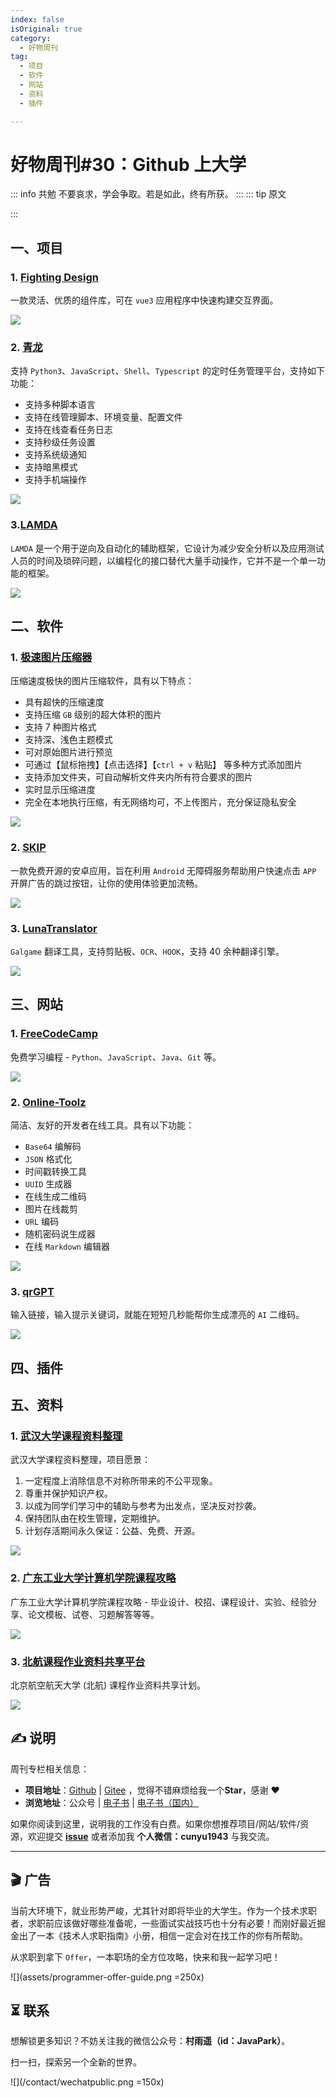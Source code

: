 ```yaml
---
index: false
isOriginal: true
category:
  - 好物周刊
tag:
  - 项目
  - 软件
  - 网站
  - 资料
  - 插件

---
```


# 好物周刊#30：Github 上大学

::: info 共勉
不要哀求，学会争取。若是如此，终有所获。
:::
::: tip 原文

:::

## 一、项目

### 1. [Fighting Design](https://github.com/FightingDesign/fighting-design)

一款灵活、优质的组件库，可在 `vue3` 应用程序中快速构建交互界面。

![](https://jsd.cdn.zzko.cn/gh/cunyu1943/JavaPark@main/src/weekly/2023/assets/1694653832104.webp)

### 2. [青龙](https://github.com/whyour/qinglong)

支持 `Python3`、`JavaScript`、`Shell`、`Typescript` 的定时任务管理平台，支持如下功能：

-   支持多种脚本语言
-   支持在线管理脚本、环境变量、配置文件
-   支持在线查看任务日志
-   支持秒级任务设置
-   支持系统级通知
-   支持暗黑模式
-   支持手机端操作

![](https://jsd.cdn.zzko.cn/gh/cunyu1943/JavaPark@main/src/weekly/2023/assets/1695081830349.webp)

### 3.[LAMDA](https://github.com/rev1si0n/lamda)

`LAMDA` 是一个用于逆向及自动化的辅助框架，它设计为减少安全分析以及应用测试人员的时间及琐碎问题，以编程化的接口替代大量手动操作，它并不是一个单一功能的框架。

![](https://jsd.cdn.zzko.cn/gh/cunyu1943/JavaPark@main/src/weekly/2023/assets/demo.gif)

## 二、软件

### 1. [极速图片压缩器](https://github.com/Dreamer365/topspeed-image-compressor)

压缩速度极快的图片压缩软件，具有以下特点：

- 具有超快的压缩速度
- 支持压缩 `GB` 级别的超大体积的图片
- 支持 7 种图片格式
- 支持深、浅色主题模式
- 可对原始图片进行预览
- 可通过【鼠标拖拽】【点击选择】【`ctrl + v` 粘贴】 等多种方式添加图片
- 支持添加文件夹，可自动解析文件夹内所有符合要求的图片
- 实时显示压缩进度
- 完全在本地执行压缩，有无网络均可，不上传图片，充分保证隐私安全

![](https://jsd.cdn.zzko.cn/gh/cunyu1943/JavaPark@main/src/weekly/2023/assets/1695279363267.webp)

### 2. [SKIP](https://github.com/GuoXiCheng/SKIP)

一款免费开源的安卓应用，旨在利用 `Android` 无障碍服务帮助用户快速点击 `APP` 开屏广告的跳过按钮，让你的使用体验更加流畅。

![](https://jsd.cdn.zzko.cn/gh/cunyu1943/JavaPark@main/src/weekly/2023/assets/1695689051489.webp)

### 3. [LunaTranslator](https://github.com/HIllya51/LunaTranslator)

`Galgame` 翻译工具，支持剪贴板、`OCR`、`HOOK`，支持 40 余种翻译引擎。

![](https://jsd.cdn.zzko.cn/gh/cunyu1943/JavaPark@main/src/weekly/2023/assets/1695706914976.webp)

## 三、网站

### 1. [FreeCodeCamp](https://www.freecodecamp.org/chinese/learn)

免费学习编程 - `Python`、`JavaScript`、`Java`、`Git` 等。

![](https://jsd.cdn.zzko.cn/gh/cunyu1943/JavaPark@main/src/weekly/2023/assets/1694650845929.webp)

### 2. [Online-Toolz](https://online-toolz.cc/zh/)

简洁、友好的开发者在线工具。具有以下功能：

- `Base64` 编解码
- `JSON` 格式化
- 时间戳转换工具
- `UUID` 生成器
- 在线生成二维码
- 图片在线裁剪
- `URL` 编码
- 随机密码说生成器
- 在线 `Markdown` 编辑器

![](https://jsd.cdn.zzko.cn/gh/cunyu1943/JavaPark@main/src/weekly/2023/assets/1697414223005.webp)

### 3. [qrGPT](https://github.com/Nutlope/qrGPT)

输入链接，输入提示关键词，就能在短短几秒能帮你生成漂亮的 `AI` 二维码。

![](https://jsd.cdn.zzko.cn/gh/cunyu1943/JavaPark@main/src/weekly/2023/assets/1698024568506.webp)

## 四、插件

## 五、资料

### 1. [武汉大学课程资料整理](https://github.com/openwhu/OpenWHU)

武汉大学课程资料整理，项目愿景：

1. 一定程度上消除信息不对称所带来的不公平现象。
2. 尊重并保护知识产权。
3. 以成为同学们学习中的辅助与参考为出发点，坚决反对抄袭。
3. 保持团队由在校生管理，定期维护。
4. 计划存活期间永久保证：公益、免费、开源。

![](https://jsd.cdn.zzko.cn/gh/cunyu1943/JavaPark@main/src/weekly/2023/assets/1697500895032.webp)

### 2. [广东工业大学计算机学院课程攻略](https://github.com/brenner8023/gdut-course)

广东工业大学计算机学院课程攻略 - 毕业设计、校招、课程设计、实验、经验分享、论文模板、试卷、习题解答等等。

![](https://jsd.cdn.zzko.cn/gh/cunyu1943/JavaPark@main/src/weekly/2023/assets/1697414116651.webp)

### 3. [北航课程作业资料共享平台](https://github.com/TheBloodthirster/BUAA_Course_Sharing)

北京航空航天大学 (北航) 课程作业资料共享计划。

![](https://jsd.cdn.zzko.cn/gh/cunyu1943/JavaPark@main/src/weekly/2023/assets/1697500683908.webp)

## ✍️ 说明

周刊专栏相关信息：

- **项目地址**：[Github](https://github.com/cunyu1943/JavaPark/) | [Gitee](https://gitee.com/cunyu1943/JavaPark/) ，觉得不错麻烦给我一个**Star**，感谢 ❤️
- **浏览地址**：公众号 | [电子书](https://cunyu1943.github.io/) | [电子书（国内）](https://cunyu1943.gitee.io/)

如果你阅读到这里，说明我的工作没有白费。如果你想推荐项目/网站/软件/资源，欢迎提交 **[issue](https://github.com/cunyu1943/JavaPark/issues)** 或者添加我 **个人微信：cunyu1943** 与我交流。

---

## 🎬️ 广告

当前大环境下，就业形势严峻，尤其针对即将毕业的大学生。作为一个技术求职者，求职前应该做好哪些准备呢，一些面试实战技巧也十分有必要！而刚好最近掘金出了一本《技术人求职指南》小册，相信一定会对在找工作的你有所帮助。

从求职到拿下 `Offer`，一本职场的全方位攻略，快来和我一起学习吧！

![](assets/programmer-offer-guide.png =250x)



## ⏳ 联系

想解锁更多知识？不妨关注我的微信公众号：**村雨遥（id：JavaPark）**。

扫一扫，探索另一个全新的世界。

![](/contact/wechatpublic.png =150x)

<Share colorful />